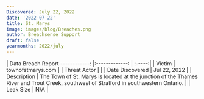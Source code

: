 ```yaml
---
Discovered: July 22, 2022
date: '2022-07-22'
title: St. Marys
image: images/blog/Breaches.png
author: Breachsense Support
draft: false
yearmonths: 2022/july
---
```



| Data Breach Report
------------:     |:-------------:    | :-----:|
| Victim      | townofstmarys.com      | 
| Threat Actor      |       | 
| Date Discovered      | Jul 22, 2022      | 
| Description      | The Town of St. Marys is located at the junction of the Thames River and Trout Creek, southwest of Stratford in southwestern Ontario.      | 
| Leak Size      | N/A      | 


